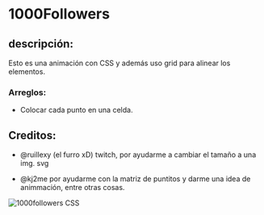 # 1000Followers
## descripción:
Esto es una animación con CSS y además uso grid para alinear los  elementos.


### Arreglos:
- Colocar cada punto en una celda.

## Creditos:

- @ruillexy (el furro xD) twitch, por ayudarme a cambiar el tamaño a una img. svg

- @kj2me por ayudarme con la matriz de puntitos y darme una idea de animmación, entre otras cosas.

![1000followers CSS](https://i.imgur.com/xRI4rFc.png)
